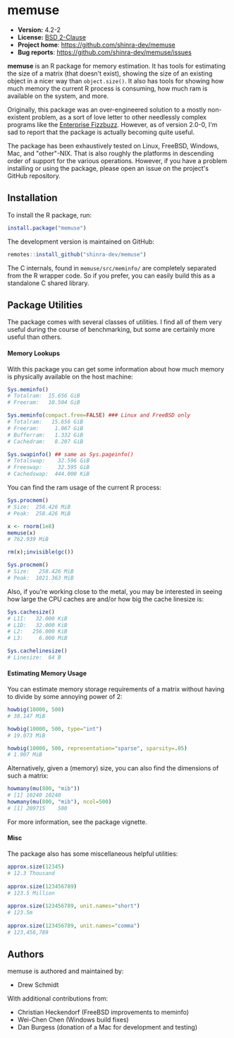 # memuse 

* **Version:** 4.2-2
* **License:** [BSD 2-Clause](https://opensource.org/licenses/BSD-2-Clause)
* **Project home**: https://github.com/shinra-dev/memuse
* **Bug reports**: https://github.com/shinra-dev/memuse/issues


**memuse** is an R package for memory estimation.  It has tools for estimating the size of a matrix (that doesn't exist), showing the size of an existing object in a nicer way than `object.size()`.  It also has tools for showing how much memory the current R process is consuming, how much ram is available on the system, and more.

Originally, this package was an over-engineered solution to a mostly non-existent problem, as a sort of love letter to other needlessly complex programs like the [Enterprise Fizzbuzz](https://github.com/EnterpriseQualityCoding/FizzBuzzEnterpriseEdition).  However, as of version 2.0-0, I'm sad to report that the package is actually becoming quite useful.

The package has been exhaustively tested on Linux, FreeBSD, Windows, Mac, and "other"-NIX.  That is also roughly the platforms in descending order of support for the various operations.  However, if you have a problem installing or using the package, please open an issue on the project's GitHub repository.


## Installation

To install the R package, run:

```r
install.package("memuse")
```

The development version is maintained on GitHub:

```r
remotes::install_github("shinra-dev/memuse")
```

The C internals, found in `memuse/src/meminfo/` are completely separated from the R wrapper code.  So if you prefer, you can easily build this as a standalone C shared library.



## Package Utilities

The package comes with several classes of utilities.  I find all of them very useful during the course of benchmarking, but some are certainly more useful than others.


#### Memory Lookups
With this package you can get some information about how much memory is physically available on the host machine:

```r
Sys.meminfo()
# Totalram:  15.656 GiB 
# Freeram:   10.504 GiB 

Sys.meminfo(compact.free=FALSE) ### Linux and FreeBSD only
# Totalram:   15.656 GiB 
# Freeram:     1.067 GiB 
# Bufferram:   1.332 GiB 
# Cachedram:   8.207 GiB 

Sys.swapinfo() ## same as Sys.pageinfo()
# Totalswap:    32.596 GiB 
# Freeswap:     32.595 GiB 
# Cachedswap:  444.000 KiB 
```

You can find the ram usage of the current R process:

```r
Sys.procmem()
# Size:  258.426 MiB 
# Peak:  258.426 MiB 

x <- rnorm(1e8)
memuse(x)
# 762.939 MiB

rm(x);invisible(gc())

Sys.procmem()
# Size:   258.426 MiB 
# Peak:  1021.363 MiB 
```

Also, if you're working close to the metal, you may be interested in seeing how large the CPU caches are and/or how big the cache linesize is:

```r
Sys.cachesize()
# L1I:   32.000 KiB 
# L1D:   32.000 KiB 
# L2:   256.000 KiB 
# L3:     6.000 MiB 

Sys.cachelinesize()
# Linesize:  64 B 
```



#### Estimating Memory Usage
You can estimate memory storage requirements of a matrix without having to divide by some annoying power of 2:

```r
howbig(10000, 500)
# 38.147 MiB

howbig(10000, 500, type="int")
# 19.073 MiB

howbig(10000, 500, representation="sparse", sparsity=.05)
# 1.907 MiB
```

Alternatively, given a (memory) size, you can also find the dimensions of such a matrix:

```r
howmany(mu(800, "mib"))
# [1] 10240 10240
howmany(mu(800, "mib"), ncol=500)
# [1] 209715    500
```

For more information, see the package vignette.


#### Misc
The package also has some miscellaneous helpful utilities:

```r
approx.size(12345)
# 12.3 Thousand
 
approx.size(123456789)
# 123.5 Million
 
approx.size(123456789, unit.names="short")
# 123.5m
 
approx.size(123456789, unit.names="comma")
# 123,456,789
```



## Authors

memuse is authored and maintained by:

* Drew Schmidt

With additional contributions from:

* Christian Heckendorf (FreeBSD improvements to meminfo)
* Wei-Chen Chen (Windows build fixes)
* Dan Burgess (donation of a Mac for development and testing)
